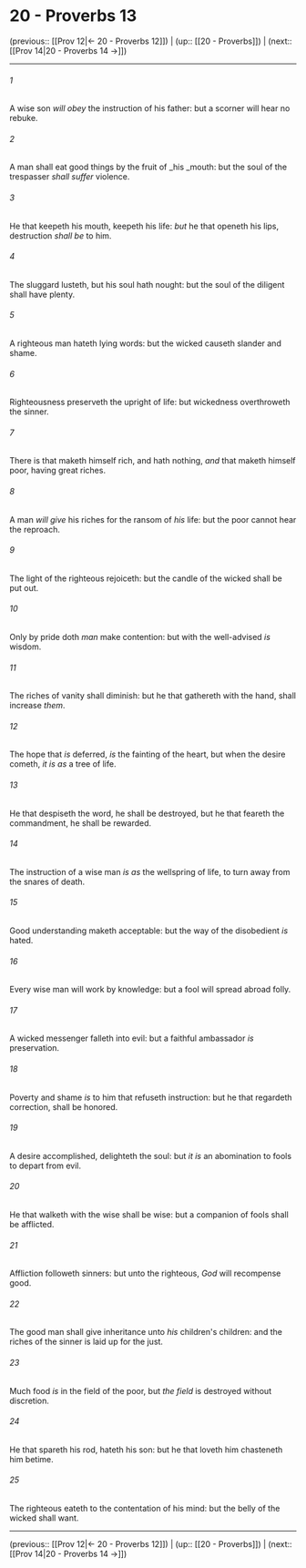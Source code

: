 # 20 - Proverbs 13

(previous:: [[Prov 12|← 20 - Proverbs 12]]) | (up:: [[20 - Proverbs]]) | (next:: [[Prov 14|20 - Proverbs 14 →]])

***


###### 1 
A wise son _will obey_ the instruction of his father: but a scorner will hear no rebuke. 

###### 2 
A man shall eat good things by the fruit of _his _mouth: but the soul of the trespasser _shall suffer_ violence. 

###### 3 
He that keepeth his mouth, keepeth his life: _but_ he that openeth his lips, destruction _shall be_ to him. 

###### 4 
The sluggard lusteth, but his soul hath nought: but the soul of the diligent shall have plenty. 

###### 5 
A righteous man hateth lying words: but the wicked causeth slander and shame. 

###### 6 
Righteousness preserveth the upright of life: but wickedness overthroweth the sinner. 

###### 7 
There is that maketh himself rich, and hath nothing, _and_ that maketh himself poor, having great riches. 

###### 8 
A man _will give_ his riches for the ransom of _his_ life: but the poor cannot hear the reproach. 

###### 9 
The light of the righteous rejoiceth: but the candle of the wicked shall be put out. 

###### 10 
Only by pride doth _man_ make contention: but with the well-advised _is_ wisdom. 

###### 11 
The riches of vanity shall diminish: but he that gathereth with the hand, shall increase _them_. 

###### 12 
The hope that _is_ deferred, _is_ the fainting of the heart, but when the desire cometh, _it is as_ a tree of life. 

###### 13 
He that despiseth the word, he shall be destroyed, but he that feareth the commandment, he shall be rewarded. 

###### 14 
The instruction of a wise man _is as_ the wellspring of life, to turn away from the snares of death. 

###### 15 
Good understanding maketh acceptable: but the way of the disobedient _is_ hated. 

###### 16 
Every wise man will work by knowledge: but a fool will spread abroad folly. 

###### 17 
A wicked messenger falleth into evil: but a faithful ambassador _is_ preservation. 

###### 18 
Poverty and shame _is_ to him that refuseth instruction: but he that regardeth correction, shall be honored. 

###### 19 
A desire accomplished, delighteth the soul: but _it is_ an abomination to fools to depart from evil. 

###### 20 
He that walketh with the wise shall be wise: but a companion of fools shall be afflicted. 

###### 21 
Affliction followeth sinners: but unto the righteous, _God_ will recompense good. 

###### 22 
The good man shall give inheritance unto _his_ children's children: and the riches of the sinner is laid up for the just. 

###### 23 
Much food _is_ in the field of the poor, but _the field_ is destroyed without discretion. 

###### 24 
He that spareth his rod, hateth his son: but he that loveth him chasteneth him betime. 

###### 25 
The righteous eateth to the contentation of his mind: but the belly of the wicked shall want.

***

(previous:: [[Prov 12|← 20 - Proverbs 12]]) | (up:: [[20 - Proverbs]]) | (next:: [[Prov 14|20 - Proverbs 14 →]])
